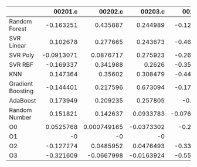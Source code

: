 |                   |    00201.c |      00202.c |    00203.c |    00204.c |    00205.c |     00206.c |    00207.c |     00208.c |     00209.c |    00210.c |    00211.c |    00212.c |    00213.c |   00214.c |    00215.c |    00216.c |   00217.c |     00218.c |   00219.c |     00220.c |   nestedLoop.c |   recursion.c |   select.c |   test10.c |   test11.c |   test12.c |   test13.c |     test1.c |    test2.c |    test3.c |    test4.c |    test5.c |     test6.c |     test7.c |   test8.c |    test9.c |       toy.c |
|:------------------|-----------:|-------------:|-----------:|-----------:|-----------:|------------:|-----------:|------------:|------------:|-----------:|-----------:|-----------:|-----------:|----------:|-----------:|-----------:|----------:|------------:|----------:|------------:|---------------:|--------------:|-----------:|-----------:|-----------:|-----------:|-----------:|------------:|-----------:|-----------:|-----------:|-----------:|------------:|------------:|----------:|-----------:|------------:|
| Random Forest     | -0.163251  |  0.435887    |  0.244989  | -0.125162  | -0.0511042 |  0.0245058  |  0.354157  |  0.431612   |  0.170792   | -0.32409   | -0.057308  | -0.276386  |  0.257087  | -0.285577 | -0.0290529 |  0.325862  |  0.471538 | -0.138611   |  0.2327   |  0.0396093  |      0.116225  |  -0.0138887   |  0.366705  | -0.561098  |   0.498445 |   0.890201 | -0.100747  | -0.0302827  |  0.0894233 | -0.0915924 |  0.136624  |  0.356     |  0.143727   |  0.19067    |  0.546332 | -0.782203  | -0.0661214  |
| SVR Linear        |  0.102678  |  0.277665    |  0.243673  | -0.463839  |  0.0643105 |  0.458491   |  0.212668  |  0.325709   | -0.136155   | -0.0668421 | -0.481069  |  0.228018  |  0.013015  | -0.522864 | -0.0607807 |  0.0794469 |  0.321689 | -0.00082451 |  0.373559 | -0.164605   |      0.344178  |  -0.257474    |  0.58017   | -0.312866  |   0.348546 |   0.650286 |  0.173523  |  0.00379109 |  0.218904  |  0.470391  |  0.307165  |  0.576646  |  0.023239   |  0.239288   |  0.283911 | -0.362616  |  0.176998   |
| SVR Poly          | -0.0913071 |  0.0876717   |  0.275923  | -0.265056  |  0.493495  |  0.0178191  |  0.0258784 | -0.00685136 |  0.00140524 |  0.0280265 |  0.0971851 |  0.361934  |  0.312023  | -0.462248 |  0.0419498 |  0.392626  |  0.358972 |  0.203375   |  0.547133 | -0.164373   |      0.228809  |   0.120838    |  0.28054   | -0.554039  |   0.45702  |   0.471773 |  0.0371636 | -0.0300612  |  0.259917  |  0.187244  |  0.31747   |  0.17228   |  0.0977875  |  0.435043   |  0.56198  | -0.706739  |  0.130661   |
| SVR RBF           | -0.169337  |  0.341988    |  0.2626    | -0.358948  |  0.233313  |  0.0813765  | -0.0763082 |  0.417267   |  0.185835   | -0.0224341 | -0.0772958 |  0.196198  | -0.0687863 | -0.492585 | -0.130612  |  0.0857227 |  0.19914  |  0.468743   |  0.22816  | -0.00633967 |      0.0793788 |  -0.375225    |  0.471449  |  0.119364  |   0.318455 |   0.467521 | -0.0615794 | -0.0450439  |  0.4221    |  0.32045   |  0.0341216 |  0.206429  |  0.116855   |  0.198078   |  0.357708 | -0.32961   | -0.25382    |
| KNN               |  0.147364  |  0.35602     |  0.308479  | -0.448021  |  0.259954  |  0.23933    |  0.103559  | -0.11348    |  0.131597   |  0.0557551 | -0.193264  |  0.20058   |  0.212485  | -0.369048 |  0.0879579 | -0.0728071 |  0.212263 | -0.275748   |  0.381447 | -0.0524296  |      0.121552  |  -0.0996386   |  0.0549521 | -0.410792  |   0.529013 |   0.384168 |  0.0751557 | -0.40532    |  0.104051  |  0.245258  |  0.459109  |  0.135821  |  0.0811722  |  0.00981786 |  0.283445 | -0.559853  |  0.225649   |
| Gradient Boosting | -0.144401  |  0.217596    |  0.673094  | -0.173692  | -0.048036  |  0.379695   |  0.219004  |  0.308284   |  0.367686   | -0.173503  | -0.21992   |  0.208027  |  0.11905   | -0.269748 |  0.279692  |  0.197082  |  0.443397 |  0.150291   |  0.483307 |  0.212128   |      0.16503   |  -0.175344    |  0.308359  | -0.166457  |   0.335039 |   0.301612 |  0.122876  | -0.0108734  |  0.45953   |  0.0856722 |  0.0256888 |  0.236291  |  0.189985   | -0.186858   | -0.147537 | -0.0266999 |  0.189395   |
| AdaBoost          |  0.173949  |  0.209235    |  0.257805  | -0.2873    |  0.370931  |  0.143567   |  0.232201  |  0.427794   | -0.00464797 |  0.105643  |  0.0191731 |  0.134281  |  0.0913874 | -0.602619 |  0.0603276 |  0.398043  |  0.336417 |  0.0222755  |  0.405629 | -0.00841018 |      0.242299  |  -0.271812    |  0.256298  | -0.0373002 |   0.511462 |   0.393285 | -0.0670974 |  0.00251561 |  0.373741  | -0.0180333 |  0.210689  |  0.386958  |  0.0739685  |  0.282459   |  0.248023 | -0.667771  |  0.256368   |
| Random Number     |  0.151821  |  0.142637    |  0.0933783 | -0.0766151 |  0.353605  |  0.53737    |  0.163229  |  0.120177   |  0.150202   | -0.251936  | -0.166514  | -0.165837  | -0.140153  | -0.257335 |  0.036417  |  0.213341  |  0.268531 | -0.316979   |  0.138541 |  0.0706138  |      0.235749  |   0.000273506 |  0.273066  |  0.0034003 |   0.289184 |   0.952621 |  0.0836034 | -0.124117   |  0.381328  |  0.498138  |  0.249053  |  0.0124599 |  0.0341727  |  0.316173   |  0.304278 | -0.649137  | -0.00366177 |
| O0                |  0.0525768 |  0.000749165 | -0.0373302 | -0.24793   | -0.147271  |  0.0830898  |  0.284806  | -0.253302   | -0.0824284  |  0.123305  | -0.142627  | -0.0690273 | -0.0535899 | -0.130467 | -0.0127176 |  0.146428  |  0.209777 | -0.145975   |  0.10911  |  0.180231   |     -0.384986  |   0.00196407  |  0.287628  | -0.383443  |   0.273934 |   0.678488 |  0.0586612 | -0.241318   |  0.310801  |  0.0775778 |  0.213536  | -0.251243  |  0.031993   |  0.221733   |  0.292754 | -0.336528  |  0.194658   |
| O1                | -0         | -0           | -0         | -0         | -0         | -0          | -0         | -0          | -0          | -0         | -0         | -0         | -0         | -0        | -0         | -0         | -0        | -0          | -0        | -0          |     -0         |  -0           | -0         | -0         |  -0        |  -0        | -0         | -0          | -0         | -0         | -0         | -0         | -0          | -0          | -0        | -0         | -0          |
| O2                | -0.127274  |  0.0485952   |  0.0476493 | -0.336318  | -0.0750463 |  0.102379   |  0.0882127 |  0.0808733  | -0.0386778  |  0.235165  | -0.172534  | -0.168931  | -0.268303  | -0.118769 |  0.0221836 |  0.325646  |  0.204123 | -0.027793   | -0.418082 | -0.094759   |     -0.333043  |  -0.206125    |  0.311944  | -0.155059  |   0.242305 |   0.213199 | -0.0330239 |  0.0683532  |  0.227533  | -0.179025  |  0.109093  |  0.307659  | -0.150276   |  0.440905   |  0.124071 | -0.579792  |  0.228227   |
| O3                | -0.321609  | -0.0667998   | -0.0163924 | -0.555552  |  0.0226449 |  0.00999539 | -0.182656  |  0.0885197  |  0.0103904  | -0.510704  | -0.166792  | -0.0225608 | -0.504227  | -0.198142 | -0.280448  |  0.0460918 |  0.30929  | -0.0999723  | -0.211223 | -0.16787    |      0.231101  |  -0.19399     |  0.0385519 | -0.33836   |  -0.088806 |   0.563164 |  0.0599849 | -0.208621   | -0.106537  |  0.512473  | -0.107898  |  0.145148  |  0.00371708 | -0.172531   |  0.278149 | -0.494186  |  0.037191   |